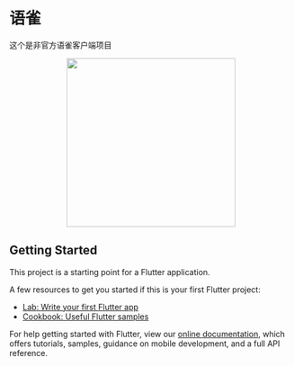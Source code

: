 # 语雀

这个是非官方语雀客户端项目


<p align="center"><img width="300" src="https://raw.githubusercontent.com/okoala/yuque/master/screenshot/20190131202113.png"></p>


## Getting Started

This project is a starting point for a Flutter application.

A few resources to get you started if this is your first Flutter project:

- [Lab: Write your first Flutter app](https://flutter.io/docs/get-started/codelab)
- [Cookbook: Useful Flutter samples](https://flutter.io/docs/cookbook)

For help getting started with Flutter, view our
[online documentation](https://flutter.io/docs), which offers tutorials,
samples, guidance on mobile development, and a full API reference.
